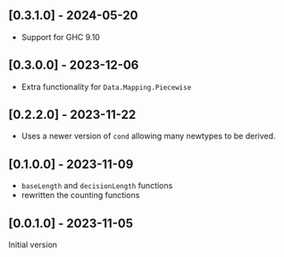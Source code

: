 ## [0.3.1.0] - 2024-05-20

* Support for GHC 9.10

## [0.3.0.0] - 2023-12-06

* Extra functionality for `Data.Mapping.Piecewise`

## [0.2.2.0] - 2023-11-22

* Uses a newer version of `cond` allowing many newtypes to be derived.

## [0.1.0.0] - 2023-11-09

* `baseLength` and `decisionLength` functions
* rewritten the counting functions

## [0.0.1.0] - 2023-11-05

Initial version
